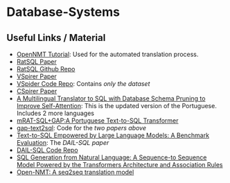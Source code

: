 # Database-Systems

## Useful Links / Material

- [OpenNMT Tutorial](https://www.youtube.com/watch?v=DwOxgegFg18&pp=ygUQZ29vZ2xlIG5tdCBndWlkZQ%3D%3D): Used for the automated translation process.
- [RatSQL Paper](https://arxiv.org/pdf/1911.04942.pdf)
- [RatSQL Github Repo](https://github.com/microsoft/rat-sql)
- [VSpirer Paper](https://arxiv.org/pdf/2010.01891.pdf)
- [VSpider Code Repo](https://github.com/VinAIResearch/ViText2SQL): Contains _only the dataset_
- [CSpirer Paper](https://arxiv.org/pdf/1909.13293.pdf)
- [A Multilingual Translator to SQL with Database Schema Pruning to Improve Self-Attention](https://arxiv.org/pdf/2306.14256v1.pdf): This is the updated version of the Portuguese. Includes 2 more languages
- [mRAT-SQL+GAP:A Portuguese Text-to-SQL Transformer](https://arxiv.org/pdf/2110.03546.pdf)
- [gap-text2sql](https://github.com/C4AI/gap-text2sql/tree/main): Code for the _two papers above_
- [Text-to-SQL Empowered by Large Language Models: A Benchmark Evaluation](https://arxiv.org/pdf/2308.15363.pdf): The _DAIL-SQL paper_
- [DAIL-SQL Code Repo](https://github.com/BeachWang/DAIL-SQL)
- [SQL Generation from Natural Language: A Sequence-to Sequence Model Powered by the Transformers Architecture and Association Rules](https://thescipub.com/pdf/jcssp.2021.480.489.pdf)
- [Open-NMT: A seq2seq translation model](https://opennmt.net/)
